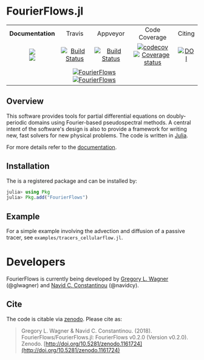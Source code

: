 # FourierFlows.jl

<table>
    <tr align="center">
        <td><b>Documentation</b></td> <td>Travis</td> <td>Appveyor</td> <td>Code Coverage</td> <td>Citing</td>
    </tr>
    <tr align="center">
        <td><a href="https://FourierFlows.github.io/FourierFlows.jl/latest"><img src="https://img.shields.io/badge/docs-latest-blue.svg"></a></br><a href="https://FourierFlows.github.io/FourierFlows.jl/stable"><img src="https://img.shields.io/badge/docs-stable-blue.svg"></a></td> <td><a href="https://travis-ci.org/FourierFlows/FourierFlows.jl"><img src="https://travis-ci.org/FourierFlows/FourierFlows.jl.svg?branch=master" title="Build Status"></a><td><a href="https://ci.appveyor.com/project/navidcy/fourierflows-jl"><img src="https://ci.appveyor.com/api/projects/status/3hm86k8d4qdch730?svg=true" title="Build Status"></a></td> <td> <a href="https://codecov.io/gh/FourierFlows/FourierFlows.jl"><img src="https://codecov.io/gh/FourierFlows/FourierFlows.jl/branch/master/graph/badge.svg" title="codecov"></a></br>
<a href="https://coveralls.io/github/FourierFlows/FourierFlows.jl?branch=master"><img src="https://coveralls.io/repos/github/FourierFlows/FourierFlows.jl/badge.svg?branch=master" title="Coverage status"></a></td> <td><a href="https://doi.org/10.5281/zenodo.1161724"><img src="https://zenodo.org/badge/DOI/10.5281/zenodo.1161724.svg" alt="DOI"></a></td>
    </tr>
    <tr align="center">
    <td></td><td colspan=2> <a href="http://pkg.julialang.org/detail/FourierFlows"><img src="http://pkg.julialang.org/badges/FourierFlows_0.6.svg" title="FourierFlows"></a></br>
<a href="http://pkg.julialang.org/detail/FourierFlows"><img src="http://pkg.julialang.org/badges/FourierFlows_0.7.svg" title="FourierFlows"></a>
</td> <td></td><td></td>
    </tr>
 </table>


## Overview

This software provides tools for partial differential equations on
doubly-periodic domains using Fourier-based pseudospectral methods.
A central intent of the software's design is also to provide a framework
for writing new, fast solvers for new physical problems.
The code is written in [Julia][].

For more details refer to the [documentation](https://fourierflows.github.io/FourierFlows.jl/latest/).

## Installation

The is a registered package and can be installed by:

```julia
julia> using Pkg
julia> Pkg.add("FourierFlows")
```

## Example 

For a simple example involving the advection and diffusion of a passive tracer, 
see `examples/tracers_cellularflow.jl`.

# Developers

FourierFlows is currently being developed by [Gregory L. Wagner][] (@glwagner)
and [Navid C. Constantinou][] (@navidcy).


## Cite

The code is citable via [zenodo](https://zenodo.org). Please cite as:

> Gregory L. Wagner & Navid C. Constantinou. (2018). FourierFlows/FourierFlows.jl: FourierFlows v0.2.0 (Version v0.2.0). Zenodo.  [http://doi.org/10.5281/zenodo.1161724](http://doi.org/10.5281/zenodo.1161724)



[Julia]: https://julialang.org/
[ParallelAccelerator]: https://github.com/IntelLabs/ParallelAccelerator.jl
[Navid C. Constantinou]: http://www.navidconstantinou.com
[Gregory L. Wagner]: https://glwagner.github.io
